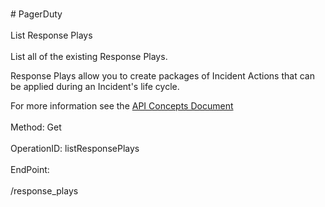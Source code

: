 <br>#     PagerDuty</br>
<br>List Response Plays</br>
<br>List all of the existing Response Plays.

Response Plays allow you to create packages of Incident Actions that can be applied during an Incident's life cycle.

For more information see the [API Concepts Document](../../docs/CONCEPTS.md#response-plays)
</br>
<br>Method: Get</br>
<br>OperationID: listResponsePlays</br>
<br>EndPoint:</br>
<br>/response_plays</br>
